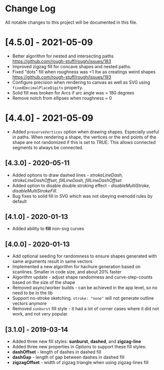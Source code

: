 # Change Log

All notable changes to this project will be documented in this file.

# [4.5.0] - 2021-05-09
* Better algorithm for nested and intersecting paths https://github.com/rough-stuff/rough/issues/183
* Improved zigzag fill for concave shapes and nested paths.
* Fixed "dots" fill when roughness was <1 Itw as creatings weird shapes https://github.com/rough-stuff/rough/issues/193
* Configure precision when rendering to canvas as well as SVG using `fixedDecimalPlaceDigits` property.
* Solid fill was broken for Arcs if arc angle was > 180 degrees
* Remove notch from ellipses when roughness = 0


# [4.4.0] - 2021-05-09

* Added `preserveVertices` option when drawing shapes. Especially useful in paths. When rendering a shape, the vertices or the end points of the shape are not randomized if this is set to TRUE. This allows connected segments to always be connected.

## [4.3.0] - 2020-05-11

* Added options to draw dashed lines - *strokeLineDash, strokeLineDashOffset, fillLineDash, fillLineDashOffset*
* Added option to disable double stroking effect - *disableMultiStroke, disableMultiStrokeFill*.
* Bug fixes to solid fill in SVG which was not obeying evenodd rules by default

## [4.1.0] - 2020-01-13

* Added ability to **fill** non-svg curves

## [4.0.0] - 2020-01-13

* Add optional seeding for randomness to ensure shapes generated with same arguments result in same vectors
* Implemented a new algorithm for hachure generation based on scanlines. Smaller in code size, and about 20% faster
* Algorithm update - adjust shape randomness and curve-step-counts based on the size of the shape
* Removed async/worker builds - can be achieved in the app level, so no need to be in the lib
* Support no-stroke sketching. `stroke: "none"` will not generate outline vectors anymore
* Removed `sunburst` fill style - it had a lot of corner cases where it did not work, and not very popular.

## [3.1.0] - 2019-03-14

* Added three new fill styles: **sunburst**, **dashed**, and **zigzag-line**
* Added three new properties in *Options* to support these fill styles:
* **dashOffset** - length of dashes in dashed fill
* **dashGap** - length of gap between dashes in dashed fill
* **zigzagOffset** - width of zigzag triangle when using zigzag-lines fill
